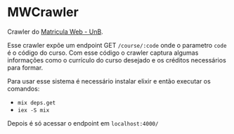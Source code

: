 # MWCrawler

Crawler do [Matricula Web - UnB](https://matriculaweb.unb.br/). 

Esse crawler expõe um endpoint GET `/course/:code`
onde o parametro `code` é o código do curso. Com esse código o crawler captura algumas informações como o currículo do curso desejado e os créditos necessários para formar.

Para usar esse sistema é necessário instalar elixir e então executar os comandos:

- `mix deps.get`
- `iex -S mix`

Depois é só acessar o endpoint em `localhost:4000/`
